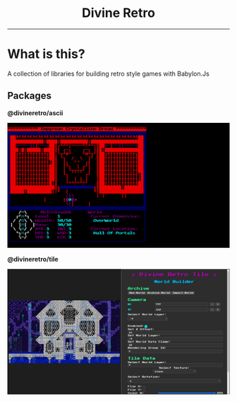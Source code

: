 <h1 align="center">
Divine Retro
</h1>

---

# What is this?

A collection of libraries for building retro style games with Babylon.Js

## Packages

**@divineretro/ascii**

![ASCII Engine](assets/asciiengine.PNG)

**@divineretro/tile**

![Tile Engine](assets/retortile.PNG)
